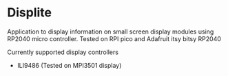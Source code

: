 # Displite

Application to display information on small screen display modules using RP2040 micro controller. Tested on RPI pico and Adafruit itsy bitsy RP2040

Currently supported display controllers

- ILI9486 (Tested on MPI3501 display)
